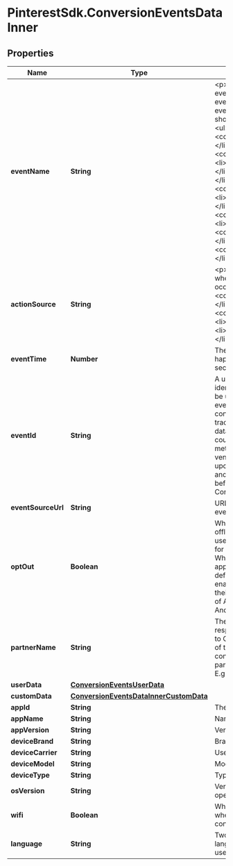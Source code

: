 # PinterestSdk.ConversionEventsDataInner

## Properties

Name | Type | Description | Notes
------------ | ------------- | ------------- | -------------
**eventName** | **String** | &lt;p&gt;The type of the user event. Please use the right event_name otherwise the event won&#39;t be accepted and show up correctly in reports.   &lt;ul&gt;   &lt;li&gt;&lt;code&gt;add_to_cart&lt;/code&gt;&lt;/li&gt;   &lt;li&gt;&lt;code&gt;checkout&lt;/code&gt;&lt;/li&gt;   &lt;li&gt;&lt;code&gt;custom&lt;/code&gt;&lt;/li&gt;   &lt;li&gt;&lt;code&gt;lead&lt;/code&gt;&lt;/li&gt;   &lt;li&gt;&lt;code&gt;page_visit&lt;/code&gt;&lt;/li&gt;   &lt;li&gt;&lt;code&gt;search&lt;/code&gt;&lt;/li&gt;   &lt;li&gt;&lt;code&gt;signup&lt;/code&gt;&lt;/li&gt;   &lt;li&gt;&lt;code&gt;view_category&lt;/code&gt;&lt;/li&gt;   &lt;li&gt;&lt;code&gt;watch_video&lt;/code&gt;&lt;/li&gt;   &lt;/ul&gt; &lt;/p&gt;  | 
**actionSource** | **String** | &lt;p&gt;   The source indicating where the conversion event occurred.   &lt;ul&gt;     &lt;li&gt;&lt;code&gt;app_android&lt;/code&gt;&lt;/li&gt;     &lt;li&gt;&lt;code&gt;app_ios&lt;/code&gt;&lt;/li&gt;     &lt;li&gt;&lt;code&gt;web&lt;/code&gt;&lt;/li&gt;     &lt;li&gt;&lt;code&gt;offline&lt;/code&gt;&lt;/li&gt;   &lt;/ul&gt; &lt;/p&gt;  | 
**eventTime** | **Number** | The time when the event happened. Unix timestamp in seconds. | 
**eventId** | **String** | A unique id string that identifies this event and can be used for deduping between events ingested via both the conversion API and Pinterest tracking. Without this, event&#39;s data is likely to be double counted and will cause report metric inflation. Third-party vendors make sure this field is updated on both Pinterest tag and Conversions API side before rolling out template for Conversions API. | 
**eventSourceUrl** | **String** | URL of the web conversion event. | [optional] 
**optOut** | **Boolean** | When action_source is web or offline, it defines whether the user has opted out of tracking for web conversion events. While when action_source is app_android or app_ios, it defines whether the user has enabled Limit Ad Tracking on their iOS device, or opted out of Ads Personalization on their Android device. | [optional] 
**partnerName** | **String** | The third party partner name responsible to send the event to Conversions API on behalf of the advertiser. The naming convention is \&quot;ss-partnername\&quot; lowercase. E.g ‘ss-shopify’ | [optional] 
**userData** | [**ConversionEventsUserData**](ConversionEventsUserData.md) |  | 
**customData** | [**ConversionEventsDataInnerCustomData**](ConversionEventsDataInnerCustomData.md) |  | [optional] 
**appId** | **String** | The app store app ID. | [optional] 
**appName** | **String** | Name of the app. | [optional] 
**appVersion** | **String** | Version of the app. | [optional] 
**deviceBrand** | **String** | Brand of the user device. | [optional] 
**deviceCarrier** | **String** | User device&#39;s mobile carrier. | [optional] 
**deviceModel** | **String** | Model of the user device. | [optional] 
**deviceType** | **String** | Type of the user device. | [optional] 
**osVersion** | **String** | Version of the device operating system. | [optional] 
**wifi** | **Boolean** | Whether the event occurred when the user device was connected to wifi. | [optional] 
**language** | **String** | Two-character ISO-639-1 language code indicating the user&#39;s language. | [optional] 


